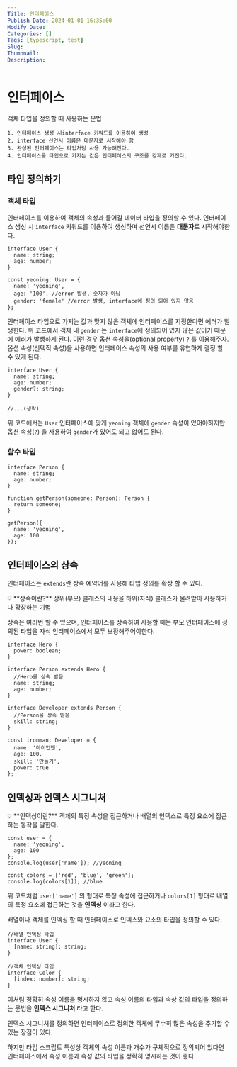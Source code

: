 ```yaml
---
Title: 인터페이스
Publish Date: 2024-01-01 16:35:00
Modify Date:
Categories: []
Tags: [typescript, test]
Slug:
Thumbnail:
Description:
---
```


# 인터페이스

객체 타입을 정의할 때 사용하는 문법

```
1. 인터페이스 생성 시interface 키워드를 이용하여 생성
2. interface 선언시 이름은 대문자로 시작해야 함
3. 완성된 인터페이스는 타입처럼 사용 가능해진다.
4. 인터페이스를 타입으로 가지는 값은 인터페이스의 구조를 강제로 가진다.
```

## 타입 정의하기

### 객체 타입

인터페이스를 이용하여 객체의 속성과 들어갈 데이터 타입을 정의할 수 있다.
인터페이스 생성 시 `interface` 키워드를 이용하여 생성하며 선언시 이름은 **대문자**로 시작해야한다.

```tsx
interface User {
  name: string;
  age: number;
}

const yeoning: User = {
  name: 'yeoning',
  age: '100', //error 발생, 숫자가 아님
  gender: 'female' //error 발생, interface에 정의 되어 있지 않음
};
```

인터페이스 타입으로 가지는 값과 맞지 않은 객체에 인터페이스를 지정한다면 에러가 발생한다.
위 코드에서 객체 내 `gender` 는 `interface`에 정의되어 있지 않은 값이기 때문에 에러가 발생하게 된다.
이런 경우 옵션 속성을(optional property) `?` 를 이용해주자.
옵션 속성(선택적 속성)을 사용하면 인터페이스 속성의 사용 여부를 유연하게 결정 할 수 있게 된다.

```tsx
interface User {
  name: string;
  age: number;
  gender?: string;
}

//...(생략)
```

위 코드에서는 `User` 인터페이스에 맞게 `yeoning` 객체에 `gender` 속성이 있어야하지만 옵션 속성(`?`) 을 사용하여 `gender`가 있어도 되고 없어도 된다.

### 함수 타입

```tsx
interface Person {
  name: string;
  age: number;
}

function getPerson(someone: Person): Person {
  return someone;
}

getPerson({
  name: 'yeoning',
  age: 100
});
```

## 인터페이스의 상속

인터페이스는 `extends`란 상속 예약어를 사용해 타입 정의를 확장 할 수 있다.

<aside>
💡 **상속이란?**
상위(부모) 클래스의 내용을 하위(자식) 클래스가 물려받아 사용하거나 확장하는 기법

</aside>

상속은 여러번 할 수 있으며,
인터페이스를 상속하여 사용할 때는 부모 인터페이스에 정의된 타입을 자식 인터페이스에서 모두 보장해주어야한다.

```tsx
interface Hero {
  power: boolean;
}

interface Person extends Hero {
  //Hero를 상속 받음
  name: string;
  age: number;
}

interface Developer extends Person {
  //Person을 상속 받음
  skill: string;
}

const ironman: Developer = {
  name: '아이언맨',
  age: 100,
  skill: '만들기',
  power: true
};
```

## 인덱싱과 인덱스 시그니처

<aside>
💡 **인덱싱이란?**
객체의 특정 속성을 접근하거나 배열의 인덱스로 특정 요소에 접근하는 동작을 말한다.

</aside>

```tsx
const user = {
  name: 'yeoning',
  age: 100
};
console.log(user['name']); //yeoning

const colors = ['red', 'blue', 'green'];
console.log(colors[1]); //blue
```

위 코드처럼 `user['name']` 의 형태로 특정 속성에 접근하거나 `colors[1]` 형태로 배열의 특정 요소에 접근하는 것을 **인덱싱** 이라고 한다.

배열이나 객체를 인덱싱 할 때 인터페이스로 인덱스와 요소의 타입을 정의할 수 있다.

```tsx
//배열 인덱싱 타입
interface User {
  [name: string]: string;
}

//객체 인덱싱 타입
interface Color {
  [index: number]: string;
}
```

이처럼 정확히 속성 이름을 명시하지 않고 속성 이름의 타입과 속상 값의 타입을 정의하는 문법을 **인덱스 시그니처** 라고 한다.

인덱스 시그니처를 정의하면 인터페이스로 정의한 객체에 무수히 많은 속성을 추가할 수 있는 장점이 있다.

하지만 타입 스크립트 특성상 객체의 속성 이름과 개수가 구체적으로 정의되어 있다면 인터페이스에서 속성 이름과 속성 값의 타입을 정확히 명시하는 것이 좋다.
